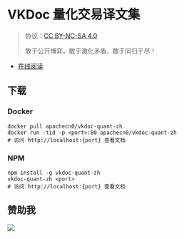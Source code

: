 <!--
    需要填充的占位符：
    
    README.md
    
        VKDoc 量化交易译文集：文档中文名
        {nameEn}：文档英文名
        {urlEn}：文档原始链接
        vdq：域名前缀
        飞龙：负责人名称
        wizardforcel：负责人 Github 用户名
        562826179：负责人 QQ
        vkdoc-quant-zh：ApacheCN 的 Github 仓库名称
        vkdoc-quant-zh：DockerHub 仓库名称
        vkdoc-quant-zh：PYPI 包名称
        vkdoc-quant-zh：NPM 包名称
    
    CNAME
    
        vdq：域名前缀

    index.html
    
        VKDoc 量化交易译文集：文档中文名
        #333：显示颜色
        vkdoc-quant-zh：ApacheCN 的 Github 仓库名称

    asset/docsify-flygon-footer.js
    
        vkdoc-quant-zh：ApacheCN 的 Github 仓库名称
-->

# VKDoc 量化交易译文集

> 协议：[CC BY-NC-SA 4.0](http://creativecommons.org/licenses/by-nc-sa/4.0/)
> 
> 敢于公开博弈，敢于激化矛盾，敢于同归于尽！

* [在线阅读](https://vdq.flygon.net)

## 下载

### Docker

```
docker pull apachecn0/vkdoc-quant-zh
docker run -tid -p <port>:80 apachecn0/vkdoc-quant-zh
# 访问 http://localhost:{port} 查看文档
```

### NPM

```
npm install -g vkdoc-quant-zh
vkdoc-quant-zh <port>
# 访问 http://localhost:{port} 查看文档
```

## 赞助我

![](https://img-blog.csdnimg.cn/20200112005920729.png)
